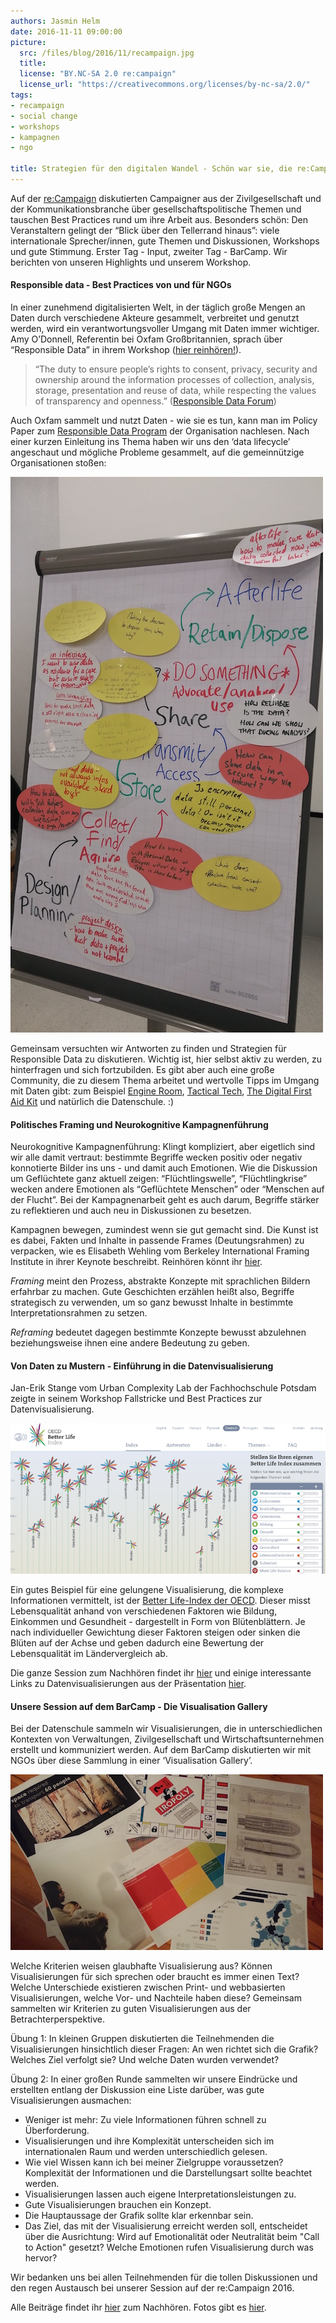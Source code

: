 ```yaml
---
authors: Jasmin Helm
date: 2016-11-11 09:00:00
picture:
  src: /files/blog/2016/11/recampaign.jpg
  title: 
  license: "BY.NC-SA 2.0 re:campaign"
  license_url: "https://creativecommons.org/licenses/by-nc-sa/2.0/"
tags:
- recampaign
- social change
- workshops
- kampagnen
- ngo

title: Strategien für den digitalen Wandel - Schön war sie, die re:Campaign 2016!
---
```



Auf der [re:Campaign](https://recampaign.de/) diskutierten Campaigner aus der Zivilgesellschaft und der Kommunikationsbranche über gesellschaftspolitische Themen und tauschen Best Practices rund um ihre Arbeit aus. Besonders schön: Den Veranstaltern gelingt der “Blick über den Tellerrand hinaus”: viele internationale Sprecher/innen, gute Themen und Diskussionen, Workshops und gute Stimmung. Erster Tag - Input, zweiter Tag - BarCamp. Wir berichten von unseren Highlights und unserem Workshop. 


#### Responsible data - Best Practices von und für NGOs


In einer zunehmend digitalisierten Welt, in der täglich große Mengen an Daten durch verschiedene Akteure gesammelt, verbreitet und genutzt werden, wird ein verantwortungsvoller Umgang mit Daten immer wichtiger. Amy O’Donnell, Referentin bei Oxfam Großbritannien, sprach über “Responsible Data” in ihrem Workshop ([hier reinhören!](http://archiv.recampaign.de/rc_session/responsible-data-best-practice/)).


> “The duty to ensure people’s rights to consent, privacy, security and ownership around the information processes of collection, analysis, storage, presentation and reuse of data, while respecting the values of transparency and openness.” ([Responsible Data Forum](https://responsibledata.io/about/))

Auch Oxfam sammelt und nutzt Daten - wie sie es tun, kann man im Policy Paper zum [Responsible Data Program](https://www.oxfam.org/sites/www.oxfam.org/files/file_attachments/story/oxfam-responsible-program-data-policy-feb-2015-en.pdf) der Organisation nachlesen. Nach einer kurzen Einleitung ins Thema haben wir uns den ‘data lifecycle’ angeschaut und mögliche Probleme gesammelt, auf die gemeinnützige Organisationen stoßen: 


![Responsible Data](/files/blog/2016/11/responsibledata.jpg "Responsible Data")


Gemeinsam versuchten wir Antworten zu finden und Strategien für Responsible Data zu diskutieren. Wichtig ist, hier selbst aktiv zu werden, zu hinterfragen und sich fortzubilden. Es gibt aber auch eine große Community, die zu diesem Thema arbeitet und wertvolle Tipps im Umgang mit Daten gibt: zum Beispiel [Engine Room](https://responsibledata.io/about/), [Tactical Tech](https://tacticaltech.org/), [The Digital First Aid Kit](https://www.digitaldefenders.org/digitalfirstaid/) und natürlich die Datenschule. :)


#### Politisches Framing und Neurokognitive Kampagnenführung


Neurokognitive Kampagnenführung: Klingt kompliziert, aber eigetlich sind wir alle damit vertraut: bestimmte Begriffe wecken positiv oder negativ konnotierte Bilder ins uns - und damit auch Emotionen. Wie die Diskussion um Geflüchtete ganz aktuell zeigen: “Flüchtlingswelle”, “Flüchtlingkrise” wecken andere Emotionen als “Geflüchtete Menschen” oder “Menschen auf der Flucht”. Bei der Kampagnenarbeit geht es auch darum, Begriffe stärker zu reflektieren und auch neu in Diskussionen zu besetzen. 


Kampagnen bewegen, zumindest wenn sie gut gemacht sind. Die Kunst ist es dabei, Fakten und Inhalte in passende Frames (Deutungsrahmen) zu verpacken, wie es Elisabeth Wehling vom Berkeley International Framing Institute in ihrer Keynote beschreibt. Reinhören könnt ihr [hier](http://archiv.recampaign.de/rc_session/responsible-data-best-practice/).


*Framing* meint den Prozess, abstrakte Konzepte mit sprachlichen Bildern erfahrbar zu machen. Gute Geschichten erzählen heißt also, Begriffe strategisch zu verwenden, um so ganz bewusst Inhalte in bestimmte Interpretationsrahmen zu setzen. 


*Reframing* bedeutet dagegen bestimmte Konzepte bewusst abzulehnen beziehungsweise ihnen eine andere Bedeutung zu geben. 


#### Von Daten zu Mustern - Einführung in die Datenvisualisierung


Jan-Erik Stange vom Urban Complexity Lab der Fachhochschule Potsdam zeigte in seinem Workshop Fallstricke und Best Practices zur Datenvisualisierung. 


![Better Life Index](/files/blog/2016/11/betterlife.jpg "Better Life Index")

Ein gutes Beispiel für eine gelungene Visualisierung, die komplexe Informationen vermittelt, ist der [Better Life-Index der OECD](http://www.oecdbetterlifeindex.org/de/#/11111111111). Dieser misst Lebensqualität anhand von verschiedenen Faktoren wie Bildung, Einkommen und Gesundheit - dargestellt in Form von Blütenblättern. 
Je nach individueller Gewichtung dieser Faktoren steigen oder sinken die Blüten auf der Achse und geben dadurch eine Bewertung der Lebensqualität im Ländervergleich ab.


Die ganze Session zum Nachhören findet ihr [hier](http://archiv.recampaign.de/rc_session/von-daten-zu-mustern-einfuehrung-in-die-datenvisualisierung/) und einige interessante Links zu Datenvisualisierungen aus der Präsentation [hier](https://docs.google.com/document/d/1lGt1hT0481s34pp0novLb1QQIN50_u6EQvl0Ga1gv2A/mobilebasic).


#### Unsere Session auf dem BarCamp - Die Visualisation Gallery 


Bei der Datenschule sammeln wir Visualisierungen, die in unterschiedlichen Kontexten von Verwaltungen, Zivilgesellschaft und Wirtschaftsunternehmen erstellt und kommuniziert werden. Auf dem BarCamp diskutierten wir mit NGOs über diese Sammlung in einer ‘Visualisation Gallery’. 


![Visualisation Gallery](/files/blog/2016/11/vizgallery.jpg "Visualisation Gallery")


Welche Kriterien weisen glaubhafte Visualisierung aus? Können Visualisierungen für sich sprechen oder braucht es immer einen Text? Welche Unterschiede existieren zwischen Print- und webbasierten Visualisierungen, welche Vor- und Nachteile haben diese? Gemeinsam sammelten wir Kriterien zu guten Visualisierungen aus der Betrachterperspektive.


Übung 1: In kleinen Gruppen diskutierten die Teilnehmenden die Visualisierungen hinsichtlich dieser Fragen: An wen richtet sich die Grafik? Welches Ziel verfolgt sie? Und welche Daten wurden verwendet? 


Übung 2: In einer großen Runde sammelten wir unsere Eindrücke und erstellten entlang der Diskussion eine Liste darüber, was gute Visualisierungen ausmachen:


* Weniger ist mehr: Zu viele Informationen führen schnell zu Überforderung.
* Visualisierungen und ihre Komplexität unterscheiden sich im internationalen Raum und werden unterschiedlich gelesen.
* Wie viel Wissen kann ich bei meiner Zielgruppe voraussetzen? Komplexität der Informationen und die Darstellungsart sollte beachtet werden.
* Visualisierungen lassen auch eigene Interpretationsleistungen zu.
* Gute Visualisierungen brauchen ein Konzept.
* Die Hauptaussage der Grafik sollte klar erkennbar sein.
* Das Ziel, das mit der Visualisierung erreicht werden soll, entscheidet über die Ausrichtung: Wird auf Emotionalität oder Neutralität beim "Call to Action" gesetzt? Welche Emotionen rufen Visualisierung durch was hervor?


Wir bedanken uns bei allen Teilnehmenden für die tollen Diskussionen und den regen Austausch bei unserer Session auf der re:Campaign 2016. 


Alle Beiträge findet ihr [hier](http://archiv.recampaign.de/) zum Nachhören. Fotos gibt es [hier](https://www.flickr.com/photos/recampaign).